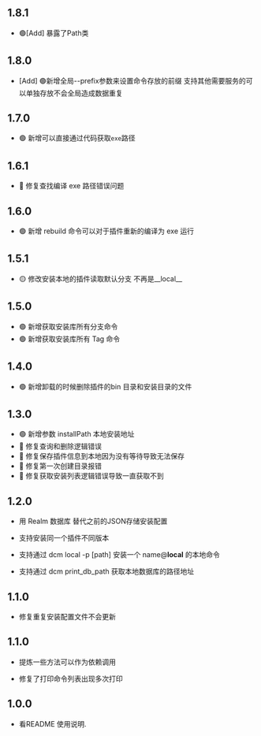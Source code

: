 ## 1.8.1

- 🟢[Add] 暴露了Path类

## 1.8.0

- [Add] 🟢新增全局--prefix参数来设置命令存放的前缀 支持其他需要服务的可以单独存放不会全局造成数据重复

## 1.7.0

- 🟢 新增可以直接通过代码获取`exe`路径

## 1.6.1

- 🔴 修复查找编译 exe 路径错误问题

## 1.6.0

- 🟢 新增 rebuild  命令可以对于插件重新的编译为 exe 运行

## 1.5.1

- 🟡 修改安装本地的插件读取默认分支 不再是__local__

## 1.5.0
- 🟢 新增获取安装库所有分支命令
- 🟢 新增获取安装库所有 Tag 命令

## 1.4.0

- 🟢 新增卸载的时候删除插件的bin 目录和安装目录的文件

## 1.3.0

- 🟢 新增参数 installPath 本地安装地址 
- 🔴 修复查询和删除逻辑错误
- 🔴 修复保存插件信息到本地因为没有等待导致无法保存
- 🔴 修复第一次创建目录报错
- 🔴 修复获取安装列表逻辑错误导致一直获取不到
  

## 1.2.0

- 用 Realm 数据库 替代之前的JSON存储安装配置

- 支持安装同一个插件不同版本

- 支持通过 dcm local -p [path] 安装一个 name@__local__ 的本地命令

- 支持通过 dcm print_db_path 获取本地数据库的路径地址

## 1.1.0

- 修复重复安装配置文件不会更新

## 1.1.0

- 提炼一些方法可以作为依赖调用

- 修复了打印命令列表出现多次打印

## 1.0.0

- 看README 使用说明.
